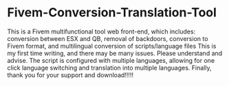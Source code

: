 # Fivem-Conversion-Translation-Tool
This is a Fivem multifunctional tool web front-end, which includes: conversion between ESX and QB, removal of backdoors, conversion to Fivem format, and multilingual conversion of scripts/language files
This is my first time writing, and there may be many issues. Please understand and advise. The script is configured with multiple languages, allowing for one click language switching and translation into multiple languages. Finally, thank you for your support and download!!!!!
